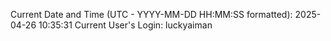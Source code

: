 Current Date and Time (UTC - YYYY-MM-DD HH:MM:SS formatted): 2025-04-26 10:35:31
Current User's Login: luckyaiman
